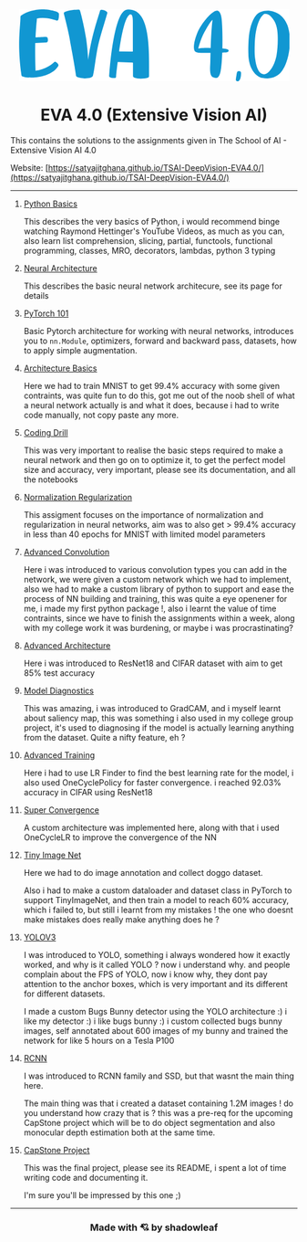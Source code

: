 
<div align="center">
<img src="head.png" >
</div>

<h1 align="center">EVA 4.0 (Extensive Vision AI)</h1>

This contains the solutions to the assignments given in The School of AI - Extensive Vision AI 4.0

Website: [https://satyajitghana.github.io/TSAI-DeepVision-EVA4.0/](https://satyajitghana.github.io/TSAI-DeepVision-EVA4.0/)

---

1. [Python Basics](01_PythonBasics/Assignment.html)

    This describes the very basics of Python, i would recommend binge watching Raymond Hettinger's YouTube Videos, as much as you can, also learn list comprehension, slicing, partial, functools, functional programming, classes, MRO, decorators, lambdas, python 3 typing

2. [Neural Architecture](02_NeuralArchitecture/README.md)

    This describes the basic neural network architecure, see its page for details

3. [PyTorch 101](03_PyTorch101/README.md)

    Basic Pytorch architecture for working with neural networks, introduces you to `nn.Module`, optimizers, forward and backward pass, datasets, how to apply simple augmentation.

4. [Architecture Basics](04_ArchitectureBasics/README.md)

    Here we had to train MNIST to get 99.4% accuracy with some given contraints, was quite fun to do this, got me out of the noob shell of what a neural network actually is and what it does, because i had to write code manually, not copy paste any more.

5. [Coding Drill](05_CodingDrill/README.md)

    This was very important to realise the basic steps required to make a neural network and then go on to optimize it, to get the perfect model size and accuracy, very important, please see its documentation, and all the notebooks

6. [Normalization Regularization](06_NormalizationRegularization/index.html)

    This assigment focuses on the importance of normalization and regularization in neural networks, aim was to also get > 99.4% accuracy in less than 40 epochs for MNIST with limited model parameters

7. [Advanced Convolution](07_AdvancedConvolution/README.md)

    Here i was introduced to various convolution types you can add in the network, we were given a custom network which we had to implement, also we had to make a custom library of python to support and ease the process of NN building and training, this was quite a eye openener for me, i made my first python package !, also i learnt the value of time contraints, since we have to finish the assignments within a week, along with my college work it was burdening, or maybe i was procrastinating?

8. [Advanced Architecture](08_AdvancedArchitecture/README.html)

    Here i was introduced to ResNet18 and CIFAR dataset with aim to get 85% test accuracy

9. [Model Diagnostics](09_ModelDiagnostics/README.html)

    This was amazing, i was introduced to GradCAM, and i myself learnt about saliency map, this was something i also used in my college group project, it's used to diagnosing if the model is actually learning anything from the dataset. Quite a nifty feature, eh ?

10. [Advanced Training](10_AdvancedTraining/README.html)

    Here i had to use LR Finder to find the best learning rate for the model, i also used OneCyclePolicy for faster convergence. i reached 92.03% accuracy in CIFAR using ResNet18

11. [Super Convergence](11_SuperConvergence/index.html)

    A custom architecture was implemented here, along with that i used OneCycleLR to improve the convergence of the NN

12. [Tiny Image Net](12_TinyImageNet/index.html)

    Here we had to do image annotation and collect doggo dataset.

    Also i had to make a custom dataloader and dataset class in PyTorch to support TinyImageNet, and then train a model to reach 60% accuracy, which i failed to, but still i learnt from my mistakes ! the one who doesnt make mistakes does really make anything does he ?

13. [YOLOV3](13_YoloV3/index.html)

    I was introduced to YOLO, something i always wondered how it exactly worked, and why is it called YOLO ? now i understand why. and people complain about the FPS of YOLO, now i know why, they dont pay attention to the anchor boxes, which is very important and its different for different datasets.

    I made a custom Bugs Bunny detector using the YOLO architecture :) i like my detector :) i like bugs bunny :) i custom collected bugs bunny images, self annotated about 600 images of my bunny and trained the network for like 5 hours on a Tesla P100

14. [RCNN](14_RCNN/index.html)

    I was introduced to RCNN family and SSD, but that wasnt the main thing here.

    The main thing was that i created a dataset containing 1.2M images ! do you understand how crazy that is ? this was a pre-req for the upcoming CapStone project which will be to do object segmentation and also monocular depth estimation both at the same time.

15. [CapStone Project](15_CapstoneProject/README.md)

    This was the final project, please see its README, i spent a lot of time writing code and documenting it.

    I'm sure you'll be impressed by this one ;)

---
<h3 align="center">Made with 💘 by shadowleaf</h3>
